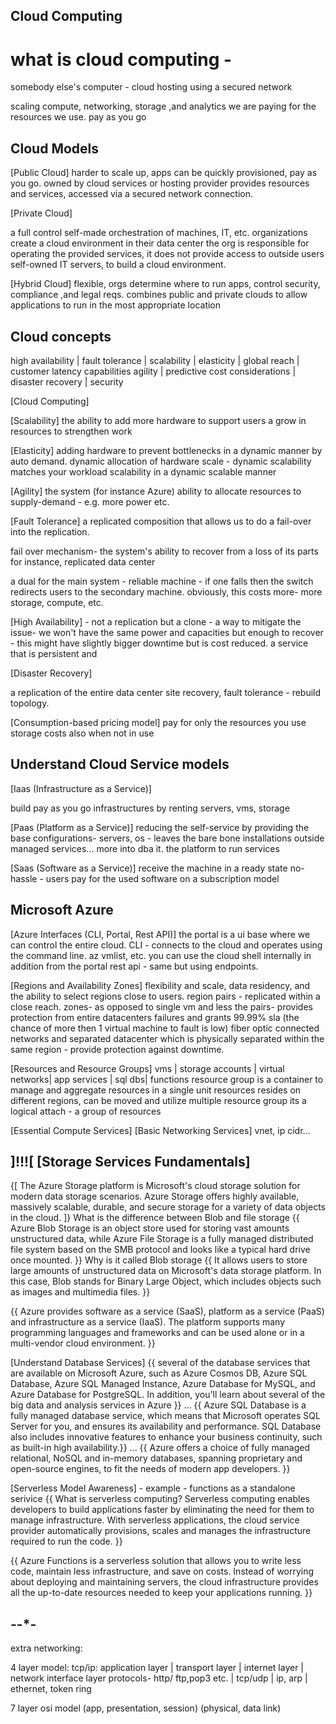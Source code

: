 ## Cloud Computing

# what is cloud computing -

somebody else's computer - cloud hosting using a secured network

scaling compute, networking, storage ,and analytics
we are paying for the resources we use.
pay as you go

## Cloud Models

[Public Cloud]
harder to scale up, apps can be quickly provisioned, pay as you go.
owned by cloud services or hosting provider
provides resources and services, accessed via a secured network connection.

[Private Cloud]

a full control self-made orchestration of machines, IT, etc.
organizations create a cloud environment in their data center
the org is responsible for operating the provided services, it does not provide access to outside users
self-owned IT servers, to build a cloud environment.

[Hybrid Cloud]
flexible, orgs determine where to run apps, control security, compliance ,and legal reqs.
combines public and private clouds to allow applications to run in the most appropriate location

## Cloud concepts

high availability | fault tolerance | scalability | elasticity | global reach | customer latency capabilities
agility | predictive cost considerations | disaster recovery | security

[Cloud Computing]

[Scalability]
the ability to add more hardware to support users
a grow in resources to strengthen work

[Elasticity]
adding hardware to prevent bottlenecks in a dynamic manner by auto demand.
dynamic allocation of hardware scale - dynamic scalability matches your workload
scalability in a dynamic scalable manner

[Agility]
the system (for instance Azure) ability to allocate resources to supply-demand - e.g. more power etc.

[Fault Tolerance]
a replicated composition that allows us to do a fail-over into the replication.

fail over mechanism- the system's ability to recover from a loss of its parts
for instance, replicated data center

a dual for the main system - reliable machine - if one falls then the switch redirects users to the secondary machine.
obviously, this costs more- more storage, compute, etc.

[High Availability] -
not a replication but a clone - a way to mitigate the issue- we won't have the same power and capacities but enough to recover - this might have slightly bigger downtime but is cost reduced.
a service that is persistent and

[Disaster Recovery]

a replication of the entire data center
site recovery, fault tolerance - rebuild topology.

[Consumption-based pricing model]
pay for only the resources you use
storage costs also when not in use

## Understand Cloud Service models

[Iaas (Infrastructure as a Service)]

build pay as you go infrastructures by renting servers, vms, storage

[Paas (Platform as a Service)]
reducing the self-service by providing the base configurations- servers, os - leaves the bare bone installations outside
managed services... more into dba it. the platform to run services

[Saas (Software as a Service)]
receive the machine in a ready state no-hassle - users pay for the used software on a subscription model

## Microsoft Azure

[Azure Interfaces (CLI, Portal, Rest API)]
the portal is a ui base where we can control the entire cloud.
CLI - connects to the cloud and operates using the command line.
az vmlist, etc. you can use the cloud shell internally in addition from the portal
rest api - same but using endpoints.

[Regions and Availability Zones]
flexibility and scale, data residency, and the ability to select regions close to users.
region pairs - replicated within a close reach.
zones- as opposed to single vm and less the pairs- provides protection from entire datacenters failures and grants 99.99% sla (the chance of more then 1 virtual machine to fault is low)
fiber optic connected networks and separated datacenter which is physically separated within the same region - provide protection against downtime.

[Resources and Resource Groups]
vms | storage accounts | virtual networks| app services | sql dbs| functions
resource group is a container to manage and aggregate resources in a single unit
resources resides on different regions, can be moved and utilize multiple resource group
its a logical attach - a group of resources

[Essential Compute Services]
[Basic Networking Services]
vnet, ip cidr...

## ]!!![ [Storage Services Fundamentals]

{[ The Azure Storage platform is Microsoft's cloud storage solution for modern data storage scenarios. Azure Storage offers highly available, massively scalable, durable, and secure storage for a variety of data objects in the cloud. ]}
What is the difference between Blob and file storage
{{ Azure Blob Storage is an object store used for storing vast amounts unstructured data, while Azure File Storage is a fully managed distributed file system based on the SMB protocol and looks like a typical hard drive once mounted. }}
Why is it called Blob storage
{{ It allows users to store large amounts of unstructured data on Microsoft's data storage platform. In this case, Blob stands for Binary Large Object, which includes objects such as images and multimedia files.
}}

{{ Azure provides software as a service (SaaS), platform as a service (PaaS) and infrastructure as a service (IaaS). The platform supports many programming languages and frameworks and can be used alone or in a multi-vendor cloud environment. }}

[Understand Database Services]
{{ several of the database services that are available on Microsoft Azure, such as Azure Cosmos DB, Azure SQL Database, Azure SQL Managed Instance, Azure Database for MySQL, and Azure Database for PostgreSQL. In addition, you'll learn about several of the big data and analysis services in Azure }}
...
{{ Azure SQL Database is a fully managed database service, which means that Microsoft operates SQL Server for you, and ensures its availability and performance. SQL Database also includes innovative features to enhance your business continuity, such as built-in high availability.}}
...
{{ Azure offers a choice of fully managed relational, NoSQL and in-memory databases, spanning proprietary and open-source engines, to fit the needs of modern app developers. }}

[Serverless Model Awareness] - example - functions as a standalone serivice
{{ What is serverless computing? Serverless computing enables developers to build applications faster by eliminating the need for them to manage infrastructure. With serverless applications, the cloud service provider automatically provisions, scales and manages the infrastructure required to run the code. }}

{{ Azure Functions is a serverless solution that allows you to write less code, maintain less infrastructure, and save on costs. Instead of worrying about deploying and maintaining servers, the cloud infrastructure provides all the up-to-date resources needed to keep your applications running. }}

## _-_-\*-

extra networking:

4 layer model: tcp/ip:
application layer | transport layer | internet layer | network interface layer
protocols- http/ ftp,pop3 etc. | tcp/udp | ip, arp | ethernet, token ring

7 layer osi model
(app, presentation, session) (physical, data link)
